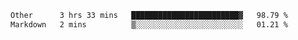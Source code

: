 <!--START_SECTION:waka-->

```txt
Other      3 hrs 33 mins   ████████████████████████▓   98.79 %
Markdown   2 mins          ▒░░░░░░░░░░░░░░░░░░░░░░░░   01.21 %
```

<!--END_SECTION:waka--> 
 

